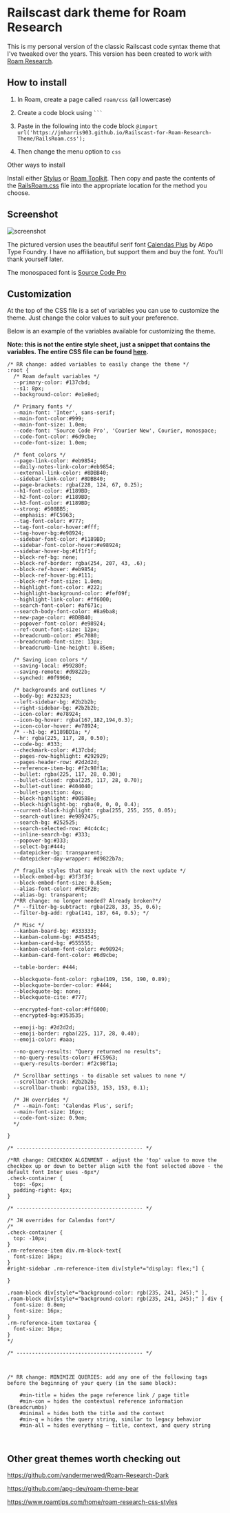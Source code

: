 # Railscast dark theme for Roam Research

This is my personal version of the classic Railscast code syntax theme that I've tweaked over the years. This version has been created to work with [Roam Research](https://roamresearch.com).

## How to install

1. In Roam, create a page called `roam/css` (all lowercase)
2. Create a code block using ` ``` `
3. Paste in the following into the code block
   `@import url('https://jmharris903.github.io/Railscast-for-Roam-Research-Theme/RailsRoam.css');`

4. Then change the menu option to `css`

Other ways to install

Install either [Stylus](https://add0n.com/stylus.html) or [Roam Toolkit](https://chrome.google.com/webstore/detail/roam-toolkit/ebckolanhdjilblnkcgcgifaikppnhba). Then copy and paste the contents of the [RailsRoam.css](https://github.com/jmharris903/Railscast-for-Roam-Research/blob/master/RailsRoam.css) file into the appropriate location for the method you choose.

## Screenshot

![screenshot](https://github.com/jmharris903/Railscast-for-Roam-Research/blob/master/Rails%20Roam%20Screenshot.jpg)

The pictured version uses the beautiful serif font [Calendas Plus](http://atipofoundry.com/fonts/calendas-plus) by Atipo Type Foundry. I have no affiliation, but support them and buy the font. You'll thank yourself later.

The monospaced font is [Source Code Pro](https://github.com/adobe-fonts/source-code-pro)

## Customization

At the top of the CSS file is a set of variables you can use to customize the theme. Just change the color values to suit your preference.

Below is an example of the variables available for customizing the theme.

**Note: this is not the entire style sheet, just a snippet that contains the variables. The entire CSS file can be found [here](https://github.com/jmharris903/Railscast-for-Roam-Research/blob/master/RailsRoam.css).**

```
/* RR change: added variables to easily change the theme */
:root {
  /* Roam default variables */
  --primary-color: #137cbd;
  --s1: 8px;
  --background-color: #e1e8ed;

  /* Primary fonts */
  --main-font: 'Inter', sans-serif;
  --main-font-color:#999;
  --main-font-size: 1.0em;
  --code-font: 'Source Code Pro', 'Courier New', Courier, monospace;
  --code-font-color: #6d9cbe;
  --code-font-size: 1.0em;

  /* font colors */
  --page-link-color: #eb9854;
  --daily-notes-link-color:#eb9854;
  --external-link-color: #8DBB40;
  --sidebar-link-color: #8DBB40;
  --page-brackets: rgba(228, 124, 67, 0.25);
  --h1-font-color: #1189BD;
  --h2-font-color: #1189BD;
  --h3-font-color: #1189BD;
  --strong: #508BB5;
  --emphasis: #FC5963;
  --tag-font-color: #777;
  --tag-font-color-hover:#fff;
  --tag-hover-bg:#e98924;
  --sidebar-font-color: #1189BD;
  --sidebar-font-color-hover:#e98924;
  --sidebar-hover-bg:#1f1f1f;
  --block-ref-bg: none;
  --block-ref-border: rgba(254, 207, 43, .6);
  --block-ref-hover: #eb9854;
  --block-ref-hover-bg:#111;
  --block-ref-font-size: 1.0em;
  --highlight-font-color: #222;
  --highlight-background-color: #fef09f;
  --highlight-link-color: #ff6000;
  --search-font-color: #af671c;
  --search-body-font-color: #8a9ba8;
  --new-page-color: #8DBB40;
  --popover-font-color: #e98924;
  --ref-count-font-size: 12px;
  --breadcrumb-color: #5c7080;
  --breadcrumb-font-size: 13px;
  --breadcrumb-line-height: 0.85em;

  /* Saving icon colors */
  --saving-local: #99280f;
  --saving-remote: #d9822b;
  --synched: #0f9960;

  /* backgrounds and outlines */
  --body-bg: #232323;
  --left-sidebar-bg: #2b2b2b;
  --right-sidebar-bg: #2b2b2b;
  --icon-color: #e78924;
  --icon-bg-hover: rgba(167,182,194,0.3);
  --icon-color-hover: #e78924;
  /* --h1-bg: #1189BD1a; */
  --hr: rgba(225, 117, 28, 0.50);
  --code-bg: #333;
  --checkmark-color: #137cbd;
  --pages-row-highlight: #292929;
  --pages-header-row: #2d2d2d;
  --reference-item-bg: #f2c98f1a;
  --bullet: rgba(225, 117, 28, 0.30);
  --bullet-closed: rgba(225, 117, 28, 0.70);
  --bullet-outline: #404040;
  --bullet-position: 4px;
  --block-highlight: #00588e;
  --block-highlight-bg: rgba(0, 0, 0, 0.4);
  --current-block-highlight: rgba(255, 255, 255, 0.05);
  --search-outline: #e9892475;
  --search-bg: #252525;
  --search-selected-row: #4c4c4c;
  --inline-search-bg: #333;
  --popover-bg:#333;
  --select-bg:#444;
  --datepicker-bg: transparent;
  --datepicker-day-wrapper: #d9822b7a;

  /* fragile styles that may break with the next update */
  --block-embed-bg: #3f3f3f;
  --block-embed-font-size: 0.85em;
  --alias-font-color: #FECF2B;
  --alias-bg: transparent;
  /*RR change: no longer needed? Already broken?*/
  /* --filter-bg-subtract: rgba(228, 33, 35, 0.6);
  --filter-bg-add: rgba(141, 187, 64, 0.5); */

  /* Misc */
  --kanban-board-bg: #333333;
  --kanban-column-bg: #454545;
  --kanban-card-bg: #555555;
  --kanban-column-font-color: #e98924;
  --kanban-card-font-color: #6d9cbe;

  --table-border: #444;

  --blockquote-font-color: rgba(109, 156, 190, 0.89);
  --blockquote-border-color: #444;
  --blockquote-bg: none;
  --blockquote-cite: #777;

  --encrypted-font-color:#ff6000;
  --encrypted-bg:#353535;

  --emoji-bg: #2d2d2d;
  --emoji-border: rgba(225, 117, 28, 0.40);
  --emoji-color: #aaa;

  --no-query-results: "Query returned no results";
  --no-query-results-color: #FC5963;
  --query-results-border: #f2c98f1a;

  /* Scrollbar settings - to disable set values to none */
  --scrollbar-track: #2b2b2b;
  --scrollbar-thumb: rgba(153, 153, 153, 0.1);

  /* JH overrides */
  /* --main-font: 'Calendas Plus', serif;
  --main-font-size: 16px;
  --code-font-size: 0.9em;
  */

}

/* ----------------------------------------- */

/*RR change: CHECKBOX ALGINMENT - adjust the 'top' value to move the checkbox up or down to better align with the font selected above - the default font Inter uses -6px*/
.check-container {
  top: -6px;
  padding-right: 4px;
}

/* ----------------------------------------- */

/* JH overrides for Calendas font*/
/*
.check-container {
  top: -10px;
}
.rm-reference-item div.rm-block-text{
  font-size: 16px;
}
#right-sidebar .rm-reference-item div[style*="display: flex;"] {

}

.roam-block div[style*="background-color: rgb(235, 241, 245);" ],
.roam-block div[style*="background-color: rgb(235, 241, 245);" ] div {
  font-size: 0.8em;
  font-size: 16px;
}
.rm-reference-item textarea {
  font-size: 16px;
}
*/

/* ----------------------------------------- */



/* RR change: MINIMIZE QUERIES: add any one of the following tags before the beginning of your query (in the same block):

    #min-title = hides the page reference link / page title
    #min-con = hides the contextual reference information (breadcrumbs)
    #minimal = hides both the title and the context
    #min-q = hides the query string, similar to legacy behavior
    #min-all = hides everything — title, context, and query string



```

## Other great themes worth checking out

https://github.com/vandermerwed/Roam-Research-Dark

https://github.com/apg-dev/roam-theme-bear

https://www.roamtips.com/home/roam-research-css-styles
